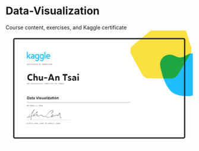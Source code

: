 # Data-Visualization
Course content, exercises, and Kaggle certificate
![img](https://github.com/ChuAn0428/Data-Visualization/blob/main/Certificate%20-%20Data%20Visualization.png)
